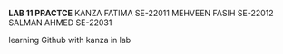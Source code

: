 **LAB 11 PRACTCE**
KANZA FATIMA  SE-22011
MEHVEEN FASIH SE-22012
SALMAN AHMED  SE-22031

learning Github with kanza in lab
